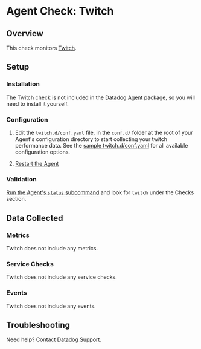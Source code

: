 # Agent Check: Twitch

## Overview

This check monitors [Twitch][1].

## Setup

### Installation

The Twitch check is not included in the [Datadog Agent][2] package, so you will
need to install it yourself.

### Configuration

1. Edit the `twitch.d/conf.yaml` file, in the `conf.d/` folder at the root of your
   Agent's configuration directory to start collecting your twitch performance data.
   See the [sample twitch.d/conf.yaml][2] for all available configuration options.

2. [Restart the Agent][3]

### Validation

[Run the Agent's `status` subcommand][4] and look for `twitch` under the Checks section.

## Data Collected

### Metrics

Twitch does not include any metrics.

### Service Checks

Twitch does not include any service checks.

### Events

Twitch does not include any events.

## Troubleshooting

Need help? Contact [Datadog Support][5].

[1]: **LINK_TO_INTEGERATION_SITE**
[2]: https://github.com/DataDog/integrations-core/blob/master/twitch/datadog_checks/twitch/data/conf.yaml.example
[3]: https://docs.datadoghq.com/agent/faq/agent-commands/#start-stop-restart-the-agent
[4]: https://docs.datadoghq.com/agent/faq/agent-commands/#agent-status-and-information
[5]: https://docs.datadoghq.com/help/
